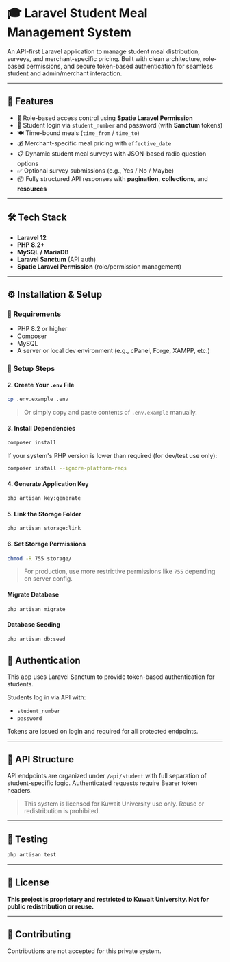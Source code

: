 # 🎓 Laravel Student Meal Management System

An API-first Laravel application to manage student meal distribution, surveys, and merchant-specific pricing. Built with clean architecture, role-based permissions, and secure token-based authentication for seamless student and admin/merchant interaction.

---

## 🚀 Features

-   🔐 Role-based access control using **Spatie Laravel Permission**
-   👤 Student login via `student_number` and password (with **Sanctum** tokens)
-   🍽️ Time-bound meals (`time_from` / `time_to`)
-   💰 Merchant-specific meal pricing with `effective_date`
-   📋 Dynamic student meal surveys with JSON-based radio question options
-   ✅ Optional survey submissions (e.g., Yes / No / Maybe)
-   📦 Fully structured API responses with **pagination**, **collections**, and **resources**

---

## 🛠 Tech Stack

-   **Laravel 12**
-   **PHP 8.2+**
-   **MySQL / MariaDB**
-   **Laravel Sanctum** (API auth)
-   **Spatie Laravel Permission** (role/permission management)

---

## ⚙️ Installation & Setup

### 🧾 Requirements

-   PHP 8.2 or higher
-   Composer
-   MySQL
-   A server or local dev environment (e.g., cPanel, Forge, XAMPP, etc.)

### 🔧 Setup Steps

#### 2. Create Your `.env` File

```bash
cp .env.example .env
```

> Or simply copy and paste contents of `.env.example` manually.

#### 3. Install Dependencies

```bash
composer install
```

If your system's PHP version is lower than required (for dev/test use only):

```bash
composer install --ignore-platform-reqs
```

#### 4. Generate Application Key

```bash
php artisan key:generate
```

#### 5. Link the Storage Folder

```bash
php artisan storage:link
```

#### 6. Set Storage Permissions

```bash
chmod -R 755 storage/
```

> For production, use more restrictive permissions like `755` depending on server config.

#### Migrate Database

```bash
php artisan migrate
```

#### Database Seeding

```bash
php artisan db:seed
```

## 🔐 Authentication

This app uses Laravel Sanctum to provide token-based authentication for students.

Students log in via API with:

-   `student_number`
-   `password`

Tokens are issued on login and required for all protected endpoints.

---

## 📮 API Structure

API endpoints are organized under `/api/student` with full separation of student-specific logic. Authenticated requests require Bearer token headers.

> This system is licensed for Kuwait University use only. Reuse or redistribution is prohibited.

---

## 🧪 Testing

```bash
php artisan test
```

---

## 📄 License

**This project is proprietary and restricted to Kuwait University. Not for public redistribution or reuse.**

---

## 🤝 Contributing

Contributions are not accepted for this private system.
